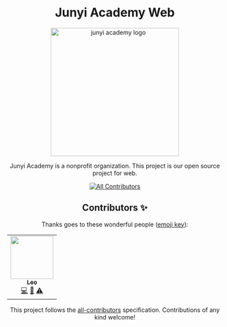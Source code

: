 <div align="center">
<h1>Junyi Academy Web</h1>

<a href="https://junyiacademy.org">
  <img
    width="300px"
    alt="junyi academy logo"
    src="https://www.junyiacademy.org/images/logo_256.png"
  />
</a>

<p>Junyi Academy is a nonprofit organization. This project is our open source project for web.</p>

<!-- prettier-ignore-start -->
<!-- ALL-CONTRIBUTORS-BADGE:START - Do not remove or modify this section -->
[![All Contributors](https://img.shields.io/badge/all_contributors-1-orange.svg?style=flat-square)](#contributors-)
<!-- ALL-CONTRIBUTORS-BADGE:END -->
<!-- prettier-ignore-end -->

## Contributors ✨

Thanks goes to these wonderful people ([emoji key](https://allcontributors.org/docs/en/emoji-key)):

<!-- ALL-CONTRIBUTORS-LIST:START - Do not remove or modify this section -->
<!-- prettier-ignore-start -->
<!-- markdownlint-disable -->
<table>
  <tr>
    <td align="center"><a href="https://github.com/wtlin1228"><img src="https://avatars0.githubusercontent.com/u/16910748?v=4?s=100" width="100px;" alt=""/><br /><sub><b>Leo</b></sub></a><br /><a href="https://github.com/wtlin1228/junyiacademy-next-web/commits?author=wtlin1228" title="Code">💻</a> <a href="https://github.com/wtlin1228/junyiacademy-next-web/commits?author=wtlin1228" title="Documentation">📖</a> <a href="https://github.com/wtlin1228/junyiacademy-next-web/commits?author=wtlin1228" title="Tests">⚠️</a></td>
  </tr>
</table>

<!-- markdownlint-restore -->
<!-- prettier-ignore-end -->

<!-- ALL-CONTRIBUTORS-LIST:END -->

This project follows the [all-contributors](https://github.com/all-contributors/all-contributors) specification. Contributions of any kind welcome!
